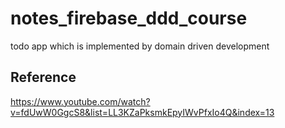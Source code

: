 # notes_firebase_ddd_course
todo app which is implemented by domain driven development

## Reference
https://www.youtube.com/watch?v=fdUwW0GgcS8&list=LL3KZaPksmkEpyIWvPfxIo4Q&index=13

